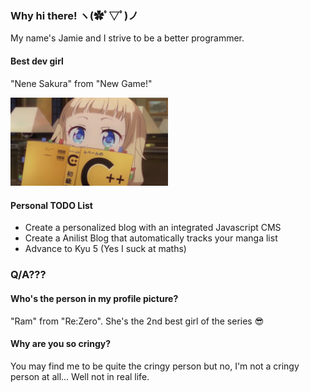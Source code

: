 ### Why hi there! ヽ(✿ﾟ▽ﾟ)ノ

My name's Jamie and I strive to be a better programmer. 

#### Best dev girl
"Nene Sakura" from "New Game!" 

<img src="/assets/Sakura_Nene_CPP.jpg"
     style="width: 50%;" />
 
#### Personal TODO List
- Create a personalized blog with an integrated Javascript CMS
- Create a Anilist Blog that automatically tracks your manga list
- Advance to Kyu 5 (Yes I suck at maths)

### Q/A???
#### Who's the person in my profile picture?
"Ram" from "Re:Zero". She's the 2nd best girl of the series 😎 

#### Why are you so cringy?
You may find me to be quite the cringy person but no, I'm not a cringy person at all... Well not in real life. 


<!--
**NectoJ/NectoJ** is a ✨ _special_ ✨ repository because its `README.md` (this file) appears on your GitHub profile.

Here are some ideas to get you started:

- 🔭 I’m currently working on ...
- 🌱 I’m currently learning ...
- 👯 I’m looking to collaborate on ...
- 🤔 I’m looking for help with ...
- 💬 Ask me about ...
- 📫 How to reach me: ... 
- 😄 Pronouns: ...
- ⚡ Fun fact: ...
-->
